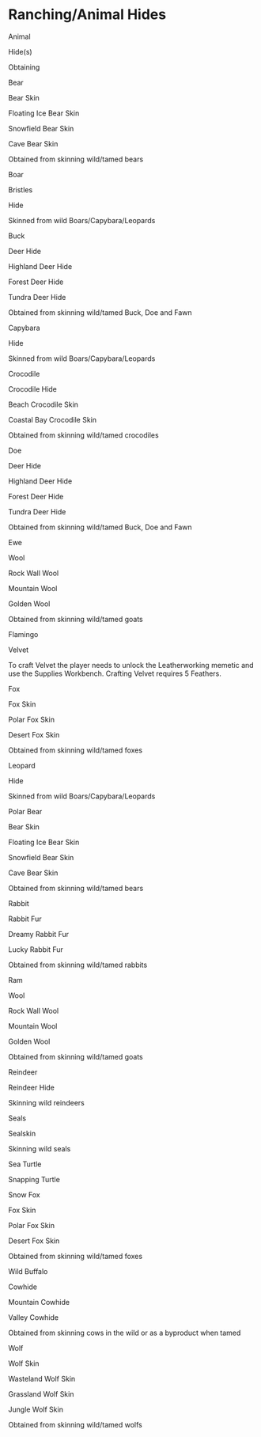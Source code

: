 # Ranching/Animal Hides

Animal

Hide(s)

Obtaining


Bear

Bear Skin

Floating Ice Bear Skin

Snowfield Bear Skin

Cave Bear Skin

Obtained from skinning wild/tamed bears


Boar

Bristles

Hide





Skinned from wild Boars/Capybara/Leopards


Buck

Deer Hide

Highland Deer Hide

Forest Deer Hide

Tundra Deer Hide

Obtained from skinning wild/tamed Buck, Doe and Fawn


Capybara

Hide







Skinned from wild Boars/Capybara/Leopards


Crocodile

Crocodile Hide

Beach Crocodile Skin

Coastal Bay Crocodile Skin



Obtained from skinning wild/tamed crocodiles


Doe

Deer Hide

Highland Deer Hide

Forest Deer Hide

Tundra Deer Hide

Obtained from skinning wild/tamed Buck, Doe and Fawn


Ewe

Wool

Rock Wall Wool

Mountain Wool

Golden Wool

Obtained from skinning wild/tamed goats


Flamingo

Velvet







To craft Velvet the player needs to unlock the Leatherworking memetic and use the Supplies Workbench. Crafting Velvet requires 5 Feathers.


Fox

Fox Skin

Polar Fox Skin

Desert Fox Skin



Obtained from skinning wild/tamed foxes


Leopard

Hide







Skinned from wild Boars/Capybara/Leopards


Polar Bear

Bear Skin

Floating Ice Bear Skin

Snowfield Bear Skin

Cave Bear Skin

Obtained from skinning wild/tamed bears


Rabbit

Rabbit Fur

Dreamy Rabbit Fur

Lucky Rabbit Fur



Obtained from skinning wild/tamed rabbits


Ram

Wool

Rock Wall Wool

Mountain Wool

Golden Wool

Obtained from skinning wild/tamed goats


Reindeer

Reindeer Hide







Skinning wild reindeers


Seals

Sealskin







Skinning wild seals


Sea Turtle












Snapping Turtle












Snow Fox

Fox Skin

Polar Fox Skin

Desert Fox Skin



Obtained from skinning wild/tamed foxes


Wild Buffalo

Cowhide

Mountain Cowhide

Valley Cowhide



Obtained from skinning cows in the wild or as a byproduct when tamed


Wolf

Wolf Skin

Wasteland Wolf Skin

Grassland Wolf Skin

Jungle Wolf Skin

Obtained from skinning wild/tamed wolfs
